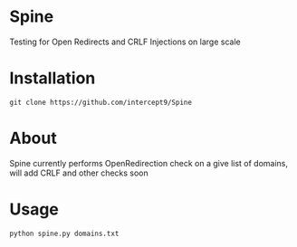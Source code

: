 # Spine
Testing for Open Redirects and CRLF Injections on large scale

# Installation
```
git clone https://github.com/intercept9/Spine
```
# About
Spine currently performs OpenRedirection check on a give list of domains, will add CRLF and other checks soon 

# Usage
``` http
python spine.py domains.txt
```
